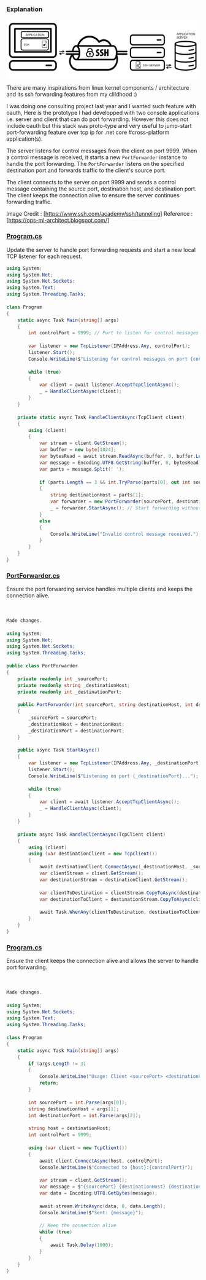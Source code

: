 ### Explanation

![Port Forwarding](/server/doc/port_forwarding.png)

There are many inspirations from linux kernel components / architecture and its ssh forwarding features from my clildhood :)


I was doing one consulting project last year and I wanted such feature with oauth, 
Here is the prototype I had developped with two console applications i.e. server and client that can do port forwarding.
However this does not include oauth but this stack was proto-type and very useful to jump-start port-forwarding feature over tcp ip 
for .net core #cross-platform application(s). 

The server listens for control messages from the client on port 9999. When a control message is received, it starts a new `PortForwarder` instance to handle the port forwarding. The `PortForwarder` listens on the specified destination port and forwards traffic to the client's source port.

The client connects to the server on port 9999 and sends a control message containing the source port, destination host, and destination port. The client keeps the connection alive to ensure the server continues forwarding traffic.

Image Credit : [https://www.ssh.com/academy/ssh/tunneling]
Reference    : [https://ops-ml-architect.blogspot.com/]


### [Program.cs](file:///home/vadgama/Drive/GitHub/rnd/port-forwarding/server/Program.cs)

Update the server to handle port forwarding requests and start a new local TCP listener for each request.

````csharp
using System;
using System.Net;
using System.Net.Sockets;
using System.Text;
using System.Threading.Tasks;

class Program
{
    static async Task Main(string[] args)
    {
        int controlPort = 9999; // Port to listen for control messages from the client

        var listener = new TcpListener(IPAddress.Any, controlPort);
        listener.Start();
        Console.WriteLine($"Listening for control messages on port {controlPort}...");

        while (true)
        {
            var client = await listener.AcceptTcpClientAsync();
            _ = HandleClientAsync(client);
        }
    }

    private static async Task HandleClientAsync(TcpClient client)
    {
        using (client)
        {
            var stream = client.GetStream();
            var buffer = new byte[1024];
            var bytesRead = await stream.ReadAsync(buffer, 0, buffer.Length);
            var message = Encoding.UTF8.GetString(buffer, 0, bytesRead);
            var parts = message.Split(' ');

            if (parts.Length == 3 && int.TryParse(parts[0], out int sourcePort) && int.TryParse(parts[2], out int destinationPort))
            {
                string destinationHost = parts[1];
                var forwarder = new PortForwarder(sourcePort, destinationHost, destinationPort);
                _ = forwarder.StartAsync(); // Start forwarding without awaiting to keep the control connection alive
            }
            else
            {
                Console.WriteLine("Invalid control message received.");
            }
        }
    }
}
````

### [PortForwarder.cs](file:///home/vadgama/Drive/GitHub/rnd/port-forwarding/server/PortForwarder.cs)

Ensure the port forwarding service handles multiple clients and keeps the connection alive.

````csharp


Made changes.

using System;
using System.Net;
using System.Net.Sockets;
using System.Threading.Tasks;

public class PortForwarder
{
    private readonly int _sourcePort;
    private readonly string _destinationHost;
    private readonly int _destinationPort;

    public PortForwarder(int sourcePort, string destinationHost, int destinationPort)
    {
        _sourcePort = sourcePort;
        _destinationHost = destinationHost;
        _destinationPort = destinationPort;
    }

    public async Task StartAsync()
    {
        var listener = new TcpListener(IPAddress.Any, _destinationPort);
        listener.Start();
        Console.WriteLine($"Listening on port {_destinationPort}...");

        while (true)
        {
            var client = await listener.AcceptTcpClientAsync();
            _ = HandleClientAsync(client);
        }
    }

    private async Task HandleClientAsync(TcpClient client)
    {
        using (client)
        using (var destinationClient = new TcpClient())
        {
            await destinationClient.ConnectAsync(_destinationHost, _sourcePort);
            var clientStream = client.GetStream();
            var destinationStream = destinationClient.GetStream();

            var clientToDestination = clientStream.CopyToAsync(destinationStream);
            var destinationToClient = destinationStream.CopyToAsync(clientStream);

            await Task.WhenAny(clientToDestination, destinationToClient);
        }
    }
}
````

### [Program.cs](file:///home/vadgama/Drive/GitHub/rnd/port-forwarding/client/Program.cs)

Ensure the client keeps the connection alive and allows the server to handle port forwarding.

````csharp


Made changes.

using System;
using System.Net.Sockets;
using System.Text;
using System.Threading.Tasks;

class Program
{
    static async Task Main(string[] args)
    {
        if (args.Length != 3)
        {
            Console.WriteLine("Usage: Client <sourcePort> <destinationHost> <destinationPort>");
            return;
        }

        int sourcePort = int.Parse(args[0]);
        string destinationHost = args[1];
        int destinationPort = int.Parse(args[2]);

        string host = destinationHost;
        int controlPort = 9999;

        using (var client = new TcpClient())
        {
            await client.ConnectAsync(host, controlPort);
            Console.WriteLine($"Connected to {host}:{controlPort}");

            var stream = client.GetStream();
            var message = $"{sourcePort} {destinationHost} {destinationPort}";
            var data = Encoding.UTF8.GetBytes(message);

            await stream.WriteAsync(data, 0, data.Length);
            Console.WriteLine($"Sent: {message}");

            // Keep the connection alive
            while (true)
            {
                await Task.Delay(1000);
            }
        }
    }
}
````
